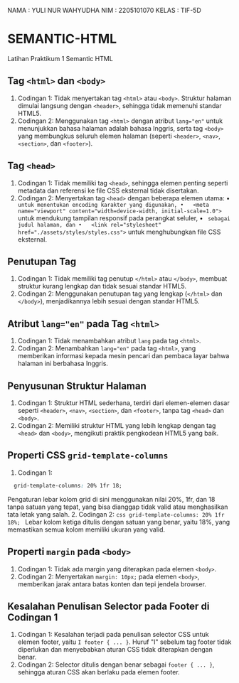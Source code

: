 NAMA  : YULI NUR WAHYUDHA
NIM   : 2205101070
KELAS : TIF-5D


# SEMANTIC-HTML
Latihan Praktikum 1 Semantic HTML

## Tag `<html>` dan `<body>`
1. Codingan 1:
Tidak menyertakan tag `<html>` atau `<body>`. Struktur halaman dimulai langsung dengan `<header>`, sehingga tidak memenuhi standar HTML5.
2. Codingan 2:
Menggunakan tag `<html>` dengan atribut `lang="en"` untuk menunjukkan bahasa halaman adalah bahasa Inggris, serta tag `<body>` yang membungkus seluruh elemen halaman (seperti `<header>`, `<nav>`, `<section>`, dan `<footer>`).

## Tag `<head>`
1. Codingan 1:
Tidak memiliki tag `<head>`, sehingga elemen penting seperti metadata dan referensi ke file CSS eksternal tidak disertakan.
2. Codingan 2:
Menyertakan tag `<head>` dengan beberapa elemen utama:
•	<meta charset="UTF-8">` untuk menentukan encoding karakter yang digunakan,
•	<meta name="viewport" content="width=device-width, initial-scale=1.0">` untuk mendukung tampilan responsif pada perangkat seluler,
•	<title>HTML5 Semantic</title>` sebagai judul halaman, dan
•	<link rel="stylesheet" href="./assets/styles/styles.css">` untuk menghubungkan file CSS eksternal.

## Penutupan Tag
1. Codingan 1:
Tidak memiliki tag penutup `</html>` atau `</body>`, membuat struktur kurang lengkap dan tidak sesuai standar HTML5.
2. Codingan 2:
Menggunakan penutupan tag yang lengkap (`</html>` dan `</body>`), menjadikannya lebih sesuai dengan standar HTML5.

## Atribut `lang="en"` pada Tag `<html>`
1. Codingan 1:
Tidak menambahkan atribut `lang` pada tag `<html>`.
2. Codingan 2:
Menambahkan `lang="en"` pada tag `<html>`, yang memberikan informasi kepada mesin pencari dan pembaca layar bahwa halaman ini berbahasa Inggris.

## Penyusunan Struktur Halaman
1. Codingan 1:
Struktur HTML sederhana, terdiri dari elemen-elemen dasar seperti `<header>`, `<nav>`, `<section>`, dan `<footer>`, tanpa tag `<head>` dan `<body>`.
2. Codingan 2:
Memiliki struktur HTML yang lebih lengkap dengan tag `<head>` dan `<body>`, mengikuti praktik pengkodean HTML5 yang baik.

## Properti CSS `grid-template-columns`
1. Codingan 1:
  ```css
  	grid-template-columns: 20% 1fr 18;
  ```
Pengaturan lebar kolom grid di sini menggunakan nilai 20%, 1fr, dan 18 tanpa satuan yang tepat, yang bisa dianggap tidak valid atau menghasilkan tata letak yang salah.
2. Codingan 2:
 	 ```css
 	 grid-template-columns: 20% 1fr 18%;
 	 ```
Lebar kolom ketiga ditulis dengan satuan yang benar, yaitu 18%, yang memastikan semua kolom memiliki ukuran yang valid.

## Properti `margin` pada `<body>`
1. Codingan 1:
Tidak ada margin yang diterapkan pada elemen `<body>`.
2. Codingan 2:
Menyertakan `margin: 10px;` pada elemen `<body>`, memberikan jarak antara batas konten dan tepi jendela browser.

## Kesalahan Penulisan Selector pada Footer di Codingan 1
1. Codingan 1:
Kesalahan terjadi pada penulisan selector CSS untuk elemen footer, yaitu `I footer { ... }`. Huruf "I" sebelum tag footer tidak diperlukan dan menyebabkan aturan CSS tidak diterapkan dengan benar.
2. Codingan 2:
Selector ditulis dengan benar sebagai `footer { ... }`, sehingga aturan CSS akan berlaku pada elemen footer.
